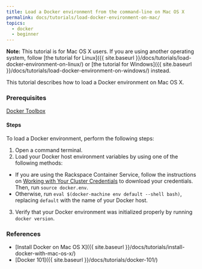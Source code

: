 ```yaml
---
title: Load a Docker environment from the command-line on Mac OS X
permalink: docs/tutorials/load-docker-environment-on-mac/
topics:
  - docker
  - beginner
---
```


**Note:** This tutorial is for Mac OS X users. If you are using another operating system, follow
[the tutorial for Linux]({{ site.baseurl }}/docs/tutorials/load-docker-environment-on-linux/) or
[the tutorial for Windows]({{ site.baseurl }}/docs/tutorials/load-docker-environment-on-windows/) instead.

This tutorial describes how to load a Docker environment on Mac OS X.

### <a name="prerequisites"></a> Prerequisites

[Docker Toolbox](https://www.docker.com/toolbox)

#### <a name="steps"></a> Steps
To load a Docker environment, perform the following steps:

1. Open a command terminal.
2. Load your Docker host environment variables by using one of the following methods:
  * If you are using the Rackspace Container Service, follow the instructions on [Working with Your Cluster Credentials][get-cluster-creds]
    to download your credentials. Then, run `source docker.env`.
  * Otherwise, run `eval $(docker-machine env default --shell bash)`,
    replacing `default` with the name of your Docker host.
3. Verify that your Docker environment was initialized properly by running `docker version`.

[get-cluster-creds]: /docs/references/rcs-credentials/

### <a name="references"></a> References
* [Install Docker on Mac OS X]({{ site.baseurl }}/docs/tutorials/install-docker-with-mac-os-x/)
* [Docker 101]({{ site.baseurl }}/docs/tutorials/docker-101/)
